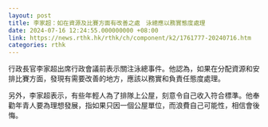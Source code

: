```yaml
---
layout: post
title: 李家超：如在資源及比賽方面有改善之處　泳總應以務實態度處理
date: 2024-07-16 12:24:55.000000000 +08:00
link: https://news.rthk.hk/rthk/ch/component/k2/1761777-20240716.htm
categories: rthk
---
```


行政長官李家超出席行政會議前表示關注泳總事件。他認為，如果在分配資源和安排比賽方面，發現有需要改善的地方，應該以務實和負責任態度處理。

另外，李家超表示，有些年輕人為了排隊上公屋，刻意令自己收入符合標準。他奉勸年青人要為理想發展，指如果只因一個公屋單位，而浪費自己可能性，相信會後悔。
